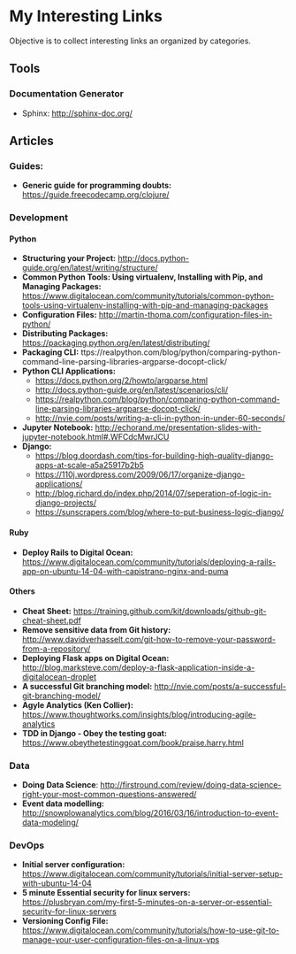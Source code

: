 # My Interesting Links

Objective is to collect interesting links an organized by categories.

## Tools
### Documentation Generator
* Sphinx: http://sphinx-doc.org/

## Articles

### Guides:
* **Generic guide for programming doubts:** https://guide.freecodecamp.org/clojure/
### Development
#### Python
* **Structuring your Project:** http://docs.python-guide.org/en/latest/writing/structure/
* **Common Python Tools: Using virtualenv, Installing with Pip, and Managing Packages:** https://www.digitalocean.com/community/tutorials/common-python-tools-using-virtualenv-installing-with-pip-and-managing-packages
* **Configuration Files:** http://martin-thoma.com/configuration-files-in-python/
* **Distributing Packages:** https://packaging.python.org/en/latest/distributing/
* **Packaging CLI:** ttps://realpython.com/blog/python/comparing-python-command-line-parsing-libraries-argparse-docopt-click/
* **Python CLI Applications:** 
	* https://docs.python.org/2/howto/argparse.html
	* http://docs.python-guide.org/en/latest/scenarios/cli/
	* https://realpython.com/blog/python/comparing-python-command-line-parsing-libraries-argparse-docopt-click/
	* http://nvie.com/posts/writing-a-cli-in-python-in-under-60-seconds/
* **Jupyter Notebook:** http://echorand.me/presentation-slides-with-jupyter-notebook.html#.WFCdcMwrJCU
* **Django:**
	* https://blog.doordash.com/tips-for-building-high-quality-django-apps-at-scale-a5a25917b2b5
	* https://110j.wordpress.com/2009/06/17/organize-django-applications/
	* http://blog.richard.do/index.php/2014/07/seperation-of-logic-in-django-projects/
	* https://sunscrapers.com/blog/where-to-put-business-logic-django/

#### Ruby
* **Deploy Rails to Digital Ocean:** https://www.digitalocean.com/community/tutorials/deploying-a-rails-app-on-ubuntu-14-04-with-capistrano-nginx-and-puma

#### Others
* **Cheat Sheet:** https://training.github.com/kit/downloads/github-git-cheat-sheet.pdf
* **Remove sensitive data from Git history:** http://www.davidverhasselt.com/git-how-to-remove-your-password-from-a-repository/
* **Deploying Flask apps on Digital Ocean:** http://blog.marksteve.com/deploy-a-flask-application-inside-a-digitalocean-droplet
* **A successful Git branching model:** http://nvie.com/posts/a-successful-git-branching-model/
* **Agyle Analytics (Ken Collier):** https://www.thoughtworks.com/insights/blog/introducing-agile-analytics
* **TDD in Django - Obey the testing goat:** https://www.obeythetestinggoat.com/book/praise.harry.html
### Data
* **Doing Data Science**: http://firstround.com/review/doing-data-science-right-your-most-common-questions-answered/
* **Event data modelling:** http://snowplowanalytics.com/blog/2016/03/16/introduction-to-event-data-modeling/

### DevOps

* **Initial server configuration:** https://www.digitalocean.com/community/tutorials/initial-server-setup-with-ubuntu-14-04
* **5 minute Essential security for linux servers:** https://plusbryan.com/my-first-5-minutes-on-a-server-or-essential-security-for-linux-servers
* **Versioning Config File:** https://www.digitalocean.com/community/tutorials/how-to-use-git-to-manage-your-user-configuration-files-on-a-linux-vps


